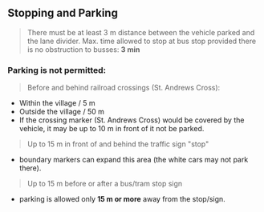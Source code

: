 ## Stopping and Parking

> There must be at least 3 m distance between the vehicle parked and the lane divider.
> Max. time allowed to stop at bus stop provided there is no obstruction to busses: **3 min**

### Parking is not permitted:
> Before and behind railroad crossings (St. Andrews Cross):
- Within the village / 5 m 
- Outside the village / 50 m 
- If the crossing marker (St. Andrews Cross) would be covered by the vehicle, it may be up to 10 m in front of it not be parked.


> Up to 15 m in front of and behind the traffic sign "stop"
- boundary markers can expand this area (the white cars may not park there).

> Up to 15 m before or after a bus/tram stop sign
- parking is allowed only **15 m or more** away from the stop/sign.
